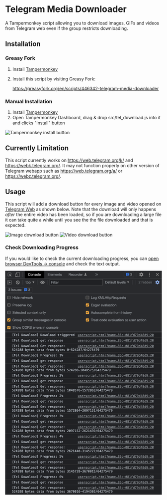 # Telegram Media Downloader
A Tampermonkey script allowing you to download images, GIFs and videos from Telegram web even if the group restricts downloading.

## Installation
### Greasy Fork
1. Install [Tampermonkey](https://www.tampermonkey.net/)
2. Install this script by visiting Greasy Fork:

    https://greasyfork.org/en/scripts/446342-telegram-media-downloader

### Manual Installation
1. Install [Tampermonkey](https://www.tampermonkey.net/)
2. Open Tampermonkey Dashboard, drag & drop src/tel_download.js into it and clicks "install" button

![Tampermonkey install button](./assets/tampermonkey_install.png)

## Currently Limitation
This script currently works on https://web.telegram.org/k/ and https://webk.telegram.org/. It may not function properly on other version of Telegram webapp such as https://web.telegram.org/a/ or https://webz.telegram.org/.

## Usage
This script will add a download button for every image and video opened on [Telegram Web](https://web.telegram.org/) as shown below. Note that the download will only happens *after* the entire video has been loaded, so if you are downloading a large file it can take quite a while until you see the the file downloaded and that is expected. 

<img src="./assets/image_download_button.png" alt="Image download button" height="200"/>
<img src="./assets/video_download_button.png" alt="Video download button" height="200">

### Check Downloading Progress
If you would like to check the current downloading progress, you can [open browser DevTools -> console](https://developer.chrome.com/docs/devtools/open/) and check the text output.

![Console Progress Output](assets/console_output.png)